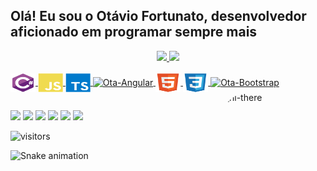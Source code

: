 ## Olá! Eu sou o Otávio Fortunato, desenvolvedor aficionado em programar sempre mais
<div align="center">
  <a href="https://github.com/ogfortunato">
  <img height="180em" src="https://github-readme-stats.vercel.app/api?username=ogfortunato&show_icons=true&theme=dracula&include_all_commits=true&count_private=true"/>
  <img height="180em" src="https://github-readme-stats.vercel.app/api/top-langs/?username=ogfortunato&layout=compact&langs_count=7&theme=dracula"/>
</div>
<div style="display: inline_block"><br>
  <img align="center" alt="Ota-Csharp" height="30" width="40" src="https://raw.githubusercontent.com/devicons/devicon/master/icons/csharp/csharp-original.svg">  
  <img align="center" alt="Ota-Js" height="30" width="40" src="https://raw.githubusercontent.com/devicons/devicon/master/icons/javascript/javascript-plain.svg">
  <img align="center" alt="Ota-Ts" height="30" width="40" src="https://raw.githubusercontent.com/devicons/devicon/master/icons/typescript/typescript-plain.svg">
  <img align="center" alt="Ota-Angular" height="30" width="40" src="https://cdn.jsdelivr.net/gh/devicons/devicon/icons/angularjs/angularjs-original.svg">
  <img align="center" alt="Ota-HTML" height="30" width="40" src="https://raw.githubusercontent.com/devicons/devicon/master/icons/html5/html5-original.svg">
  <img align="center" alt="Ota-CSS" height="30" width="40" src="https://raw.githubusercontent.com/devicons/devicon/master/icons/css3/css3-original.svg">
  <img align="center" alt="Ota-Bootstrap" height="30" width="40" src="https://cdn.jsdelivr.net/gh/devicons/devicon/icons/bootstrap/bootstrap-original.svg">  
  <img align="right" alt="hi-there" height="100" width="170" style="border-radius:50px;" src="https://i.imgur.com/nd4lCBE.gif">
</div>
  
  ##
 
<div> 
  <a href="https://www.youtube.com/channel/UCOAFIGvBT6Nqg9DbfnLJmbQ" target="_blank"><img src="https://img.shields.io/badge/YouTube-FF0000?style=for-the-badge&logo=youtube&logoColor=white" target="_blank"></a>
  <a href="https://instagram.com/otafortunato" target="_blank"><img src="https://img.shields.io/badge/-Instagram-%23E4405F?style=for-the-badge&logo=instagram&logoColor=white" target="_blank"></a>
 	<a href="https://www.twitch.tv/nikop0l" target="_blank"><img src="https://img.shields.io/badge/Twitch-9146FF?style=for-the-badge&logo=twitch&logoColor=white" target="_blank"></a>
 <a href="https://discord.gg/Jyrmbggc8S" target="_blank"><img src="https://img.shields.io/badge/Discord-7289DA?style=for-the-badge&logo=discord&logoColor=white" target="_blank"></a> 
  <a href = "mailto:ottatec@gmail.com"><img src="https://img.shields.io/badge/-Gmail-%23333?style=for-the-badge&logo=gmail&logoColor=white" target="_blank"></a>
  <a href="https://www.linkedin.com/in/otaviofortunato/" target="_blank"><img src="https://img.shields.io/badge/-LinkedIn-%230077B5?style=for-the-badge&logo=linkedin&logoColor=white" target="_blank"></a> 
 
  ![visitors](https://visitor-badge.laobi.icu/badge?page_id=ogfortunato.visitor-badge&left_text=Visitantes)
  
  ![Snake animation](https://github.com/ogfortunato/ogfortunato/blob/output/github-contribution-grid-snake.svg)
 
</div>
